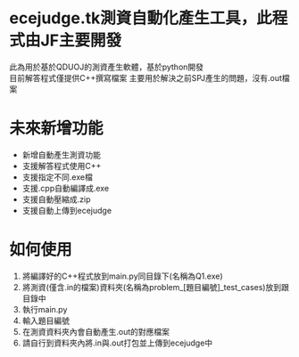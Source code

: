 # ecejudge.tk測資自動化產生工具，此程式由JF主要開發
此為用於基於QDUOJ的測資產生軟體，基於python開發  
目前解答程式僅提供C++撰寫檔案
主要用於解決之前SPJ產生的問題，沒有.out檔案  

# 未來新增功能

 - 新增自動產生測資功能
 - 支援解答程式使用C++
 - 支援指定不同.exe檔
 - 支援.cpp自動編譯成.exe
 - 支援自動壓縮成.zip
 - 支援自動上傳到ecejudge

# 如何使用

 1. 將編譯好的C++程式放到main.py同目錄下(名稱為Q1.exe)
 2. 將測資(僅含.in的檔案)資料夾(名稱為problem_[題目編號]_test_cases)放到跟目錄中
 3. 執行main.py
 4. 輸入題目編號
 5. 在測資資料夾內會自動產生.out的對應檔案
 6. 請自行到資料夾內將.in與.out打包並上傳到ecejudge中
